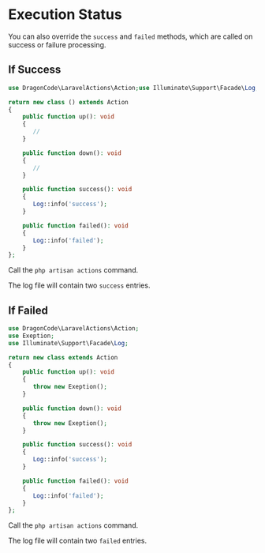 # Execution Status

You can also override the `success` and `failed` methods, which are called on success or failure processing.

## If Success

```php
use DragonCode\LaravelActions\Action;use Illuminate\Support\Facade\Log;

return new class () extends Action
{
    public function up(): void
    {
       //
    }

    public function down(): void
    {
       //
    }

    public function success(): void
    {
       Log::info('success');
    }

    public function failed(): void
    {
       Log::info('failed');
    }
};
```

Call the `php artisan actions` command.

The log file will contain two `success` entries.

## If Failed

```php
use DragonCode\LaravelActions\Action;
use Exeption;
use Illuminate\Support\Facade\Log;

return new class extends Action
{
    public function up(): void
    {
       throw new Exeption();
    }

    public function down(): void
    {
       throw new Exeption();
    }

    public function success(): void
    {
       Log::info('success');
    }

    public function failed(): void
    {
       Log::info('failed');
    }
};
```

Call the `php artisan actions` command.

The log file will contain two `failed` entries.
